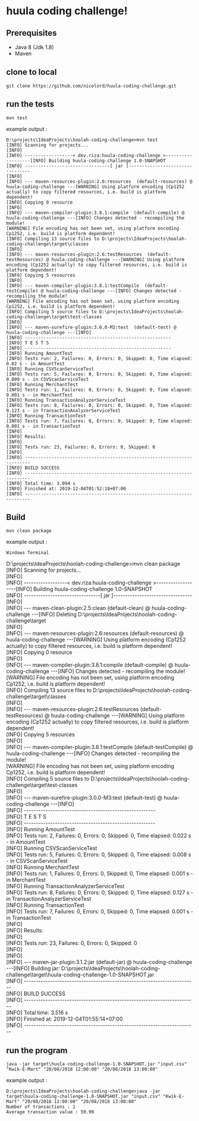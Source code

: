 # huula coding challenge!


## Prerequisites

- Java 8 (Jdk 1.8) 
- Maven

## clone to local

    git clone https://github.com/nicelord/huula-coding-challenge.git

## run the tests

    mvn test

example output :

    D:\projects\IdeaProjects\hoolah-coding-challenge>mvn test  
    [INFO] Scanning for projects...  
    [INFO]  
    [INFO] ------------------< dev.riza:huula-coding-challenge >-------------------[INFO] Building huula-coding-challenge 1.0-SNAPSHOT  
    [INFO] --------------------------------[ jar ]---------------------------------  
    [INFO]  
    [INFO] --- maven-resources-plugin:2.6:resources  (default-resources) @ huula-coding-challenge ---[WARNING] Using platform encoding (Cp1252 actually) to copy filtered resources, i.e. build is platform dependent!  
    [INFO] Copying 0 resource  
    [INFO]  
    [INFO] --- maven-compiler-plugin:3.8.1:compile  (default-compile) @ huula-coding-challenge ---[INFO] Changes detected - recompiling the module!  
    [WARNING] File encoding has not been set, using platform encoding Cp1252, i.e. build is platform dependent!  
    [INFO] Compiling 13 source files to D:\projects\IdeaProjects\hoolah-coding-challenge\target\classes  
    [INFO]  
    [INFO] --- maven-resources-plugin:2.6:testResources  (default-testResources) @ huula-coding-challenge ---[WARNING] Using platform encoding (Cp1252 actually) to copy filtered resources, i.e. build is platform dependent!  
    [INFO] Copying 5 resources  
    [INFO]  
    [INFO] --- maven-compiler-plugin:3.8.1:testCompile  (default-testCompile) @ huula-coding-challenge ---[INFO] Changes detected - recompiling the module!  
    [WARNING] File encoding has not been set, using platform encoding Cp1252, i.e. build is platform dependent!  
    [INFO] Compiling 5 source files to D:\projects\IdeaProjects\hoolah-coding-challenge\target\test-classes  
    [INFO]  
    [INFO] --- maven-surefire-plugin:3.0.0-M3:test  (default-test) @ huula-coding-challenge ---[INFO]  
    [INFO] -------------------------------------------------------  
    [INFO] T E S T S  
    [INFO] -------------------------------------------------------  
    [INFO] Running AmountTest  
    [INFO] Tests run: 2, Failures: 0, Errors: 0, Skipped: 0, Time elapsed: 0.02 s - in AmountTest  
    [INFO] Running CSVScanServiceTest  
    [INFO] Tests run: 5, Failures: 0, Errors: 0, Skipped: 0, Time elapsed: 0.009 s - in CSVScanServiceTest  
    [INFO] Running MerchantTest  
    [INFO] Tests run: 1, Failures: 0, Errors: 0, Skipped: 0, Time elapsed: 0.001 s - in MerchantTest  
    [INFO] Running TransactionAnalyzerServiceTest  
    [INFO] Tests run: 8, Failures: 0, Errors: 0, Skipped: 0, Time elapsed: 0.123 s - in TransactionAnalyzerServiceTest  
    [INFO] Running TransactionTest  
    [INFO] Tests run: 7, Failures: 0, Errors: 0, Skipped: 0, Time elapsed: 0.001 s - in TransactionTest  
    [INFO]  
    [INFO] Results:  
    [INFO]  
    [INFO] Tests run: 23, Failures: 0, Errors: 0, Skipped: 0  
    [INFO]  
    [INFO] ------------------------------------------------------------------------  
    [INFO] BUILD SUCCESS  
    [INFO] ------------------------------------------------------------------------  
    [INFO] Total time: 3.094 s  
    [INFO] Finished at: 2019-12-04T01:52:18+07:00  
    [INFO] ------------------------------------------------------------------------ 

## Build

    mvn clean package
example output : 

    Windows Terminal

D:\projects\IdeaProjects\hoolah-coding-challenge>mvn clean package  
[INFO] Scanning for projects...  
[INFO]  
[INFO] ------------------< dev.riza:huula-coding-challenge >-------------------[INFO] Building huula-coding-challenge 1.0-SNAPSHOT  
[INFO] --------------------------------[ jar ]---------------------------------  
[INFO]  
[INFO] --- maven-clean-plugin:2.5:clean  (default-clean) @ huula-coding-challenge ---[INFO] Deleting D:\projects\IdeaProjects\hoolah-coding-challenge\target  
[INFO]  
[INFO] --- maven-resources-plugin:2.6:resources  (default-resources) @ huula-coding-challenge ---[WARNING] Using platform encoding (Cp1252 actually) to copy filtered resources, i.e. build is platform dependent!  
[INFO] Copying 0 resource  
[INFO]  
[INFO] --- maven-compiler-plugin:3.8.1:compile  (default-compile) @ huula-coding-challenge ---[INFO] Changes detected - recompiling the module!  
[WARNING] File encoding has not been set, using platform encoding Cp1252, i.e. build is platform dependent!  
[INFO] Compiling 13 source files to D:\projects\IdeaProjects\hoolah-coding-challenge\target\classes  
[INFO]  
[INFO] --- maven-resources-plugin:2.6:testResources  (default-testResources) @ huula-coding-challenge ---[WARNING] Using platform encoding (Cp1252 actually) to copy filtered resources, i.e. build is platform dependent!  
[INFO] Copying 5 resources  
[INFO]  
[INFO] --- maven-compiler-plugin:3.8.1:testCompile  (default-testCompile) @ huula-coding-challenge ---[INFO] Changes detected - recompiling the module!  
[WARNING] File encoding has not been set, using platform encoding Cp1252, i.e. build is platform dependent!  
[INFO] Compiling 5 source files to D:\projects\IdeaProjects\hoolah-coding-challenge\target\test-classes  
[INFO]  
[INFO] --- maven-surefire-plugin:3.0.0-M3:test  (default-test) @ huula-coding-challenge ---[INFO]  
[INFO] -------------------------------------------------------  
[INFO] T E S T S  
[INFO] -------------------------------------------------------  
[INFO] Running AmountTest  
[INFO] Tests run: 2, Failures: 0, Errors: 0, Skipped: 0, Time elapsed: 0.022 s - in AmountTest  
[INFO] Running CSVScanServiceTest  
[INFO] Tests run: 5, Failures: 0, Errors: 0, Skipped: 0, Time elapsed: 0.008 s - in CSVScanServiceTest  
[INFO] Running MerchantTest  
[INFO] Tests run: 1, Failures: 0, Errors: 0, Skipped: 0, Time elapsed: 0.001 s - in MerchantTest  
[INFO] Running TransactionAnalyzerServiceTest  
[INFO] Tests run: 8, Failures: 0, Errors: 0, Skipped: 0, Time elapsed: 0.127 s - in TransactionAnalyzerServiceTest  
[INFO] Running TransactionTest  
[INFO] Tests run: 7, Failures: 0, Errors: 0, Skipped: 0, Time elapsed: 0.001 s - in TransactionTest  
[INFO]  
[INFO] Results:  
[INFO]  
[INFO] Tests run: 23, Failures: 0, Errors: 0, Skipped: 0  
[INFO]  
[INFO]  
[INFO] --- maven-jar-plugin:3.1.2:jar  (default-jar) @ huula-coding-challenge ---[INFO] Building jar: D:\projects\IdeaProjects\hoolah-coding-challenge\target\huula-coding-challenge-1.0-SNAPSHOT.jar  
[INFO] ------------------------------------------------------------------------  
[INFO] BUILD SUCCESS  
[INFO] ------------------------------------------------------------------------  
[INFO] Total time: 3.516 s  
[INFO] Finished at: 2019-12-04T01:55:14+07:00  
[INFO] ------------------------------------------------------------------------

## run the program

    java -jar target\huula-coding-challenge-1.0-SNAPSHOT.jar "input.csv" "Kwik-E-Mart" "20/08/2018 12:00:00" "20/08/2018 13:00:00"

example output :

    D:\projects\IdeaProjects\hoolah-coding-challenge>java -jar target\huula-coding-challenge-1.0-SNAPSHOT.jar "input.csv" "Kwik-E-Mart" "20/08/2018 12:00:00" "20/08/2018 13:00:00"  
    Number of transactions : 1  
    Average transaction value : 59.99
